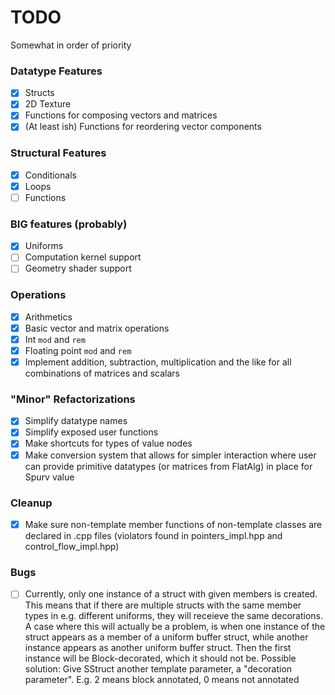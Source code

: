 # TODO

Somewhat in order of priority

### Datatype Features
- [x] Structs
- [x] 2D Texture
- [x] Functions for composing vectors and matrices
- [x] (At least ish) Functions for reordering vector components

### Structural Features
- [x] Conditionals
- [x] Loops
- [ ] Functions

### BIG features (probably)
- [x] Uniforms
- [ ] Computation kernel support
- [ ] Geometry shader support

### Operations
- [x] Arithmetics
- [x] Basic vector and matrix operations
- [x] Int `mod` and `rem`
- [x] Floating point `mod` and `rem`
- [x] Implement addition, subtraction, multiplication and the like for all combinations of matrices and scalars

### "Minor" Refactorizations
- [x] Simplify datatype names
- [x] Simplify exposed user functions
- [x] Make shortcuts for types of value nodes
- [x] Make conversion system that allows for simpler interaction where user can provide primitive datatypes (or matrices from FlatAlg) in place for Spurv value

### Cleanup

- [x] Make sure non-template member functions of non-template classes are declared in .cpp files (violators found in pointers_impl.hpp and control_flow_impl.hpp)

### Bugs

- [ ] Currently, only one instance of a struct with given members is created. This means that if there are multiple structs with the same member types in e.g. different uniforms, they will receieve the same decorations. A case where this will actually be a problem, is when one instance of the struct appears as a member of a uniform buffer struct, while another instance appears as another uniform buffer struct. Then the first instance will be Block-decorated, which it should not be. Possible solution: Give SStruct another template parameter, a "decoration parameter". E.g. 2 means block annotated, 0 means not annotated